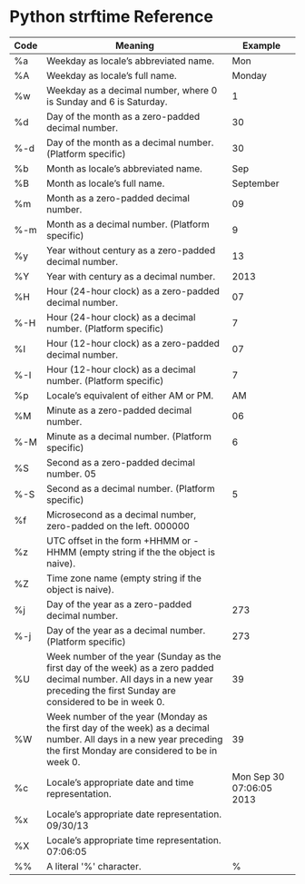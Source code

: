 # Python strftime Reference

|Code|Meaning|Example|
|-|-|-|
|%a|Weekday as locale’s abbreviated name.|Mon|
|%A|Weekday as locale’s full name.|Monday|
|%w|Weekday as a decimal number, where 0 is Sunday and 6 is Saturday.|1|
|%d|Day of the month as a zero-padded decimal number.|30|
|%-d|Day of the month as a decimal number. (Platform specific)|30|
|%b|Month as locale’s abbreviated name.|Sep|
|%B|Month as locale’s full name.|September|
|%m|Month as a zero-padded decimal number.|09|
|%-m|Month as a decimal number. (Platform specific)|9|
|%y|Year without century as a zero-padded decimal number.|13|
|%Y|Year with century as a decimal number.|2013|
|%H|Hour (24-hour clock) as a zero-padded decimal number.|07|
|%-H|Hour (24-hour clock) as a decimal number. (Platform specific)|7|
|%I|Hour (12-hour clock) as a zero-padded decimal number.|07|
|%-I|Hour (12-hour clock) as a decimal number. (Platform specific)|7|
|%p|Locale’s equivalent of either AM or PM.|AM|
|%M|Minute as a zero-padded decimal number.|06|
|%-M|Minute as a decimal number. (Platform specific)|6|
|%S|Second as a zero-padded decimal number. 	05|
|%-S|Second as a decimal number. (Platform specific)|5|
|%f|Microsecond as a decimal number, zero-padded on the left.   	000000|
|%z|UTC offset in the form +HHMM or -HHMM (empty string if the the object is naive).	|
|%Z|Time zone name (empty string if the object is naive).	|
|%j|Day of the year as a zero-padded decimal number.|273|
|%-j|Day of the year as a decimal number. (Platform specific)|273|
|%U|Week number of the year (Sunday as the first day of the week) as a zero padded decimal number. All days in a new year preceding the first Sunday are considered to be in week 0.|39|
|%W|Week number of the year (Monday as the first day of the week) as a decimal number. All days in a new year preceding the first Monday are considered to be in week 0.|39|
|%c|Locale’s appropriate date and time representation.|Mon Sep 30 07:06:05 2013|
|%x|Locale’s appropriate date representation.   	09/30/13|
|%X|Locale’s appropriate time representation.   	07:06:05|
|%%|A literal '%' character.|%|
